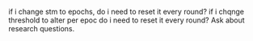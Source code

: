 if i change stm to epochs, do i need to reset it every round?
if i chqnge threshold to alter per epoc do i need to reset it every round?
Ask about research questions.